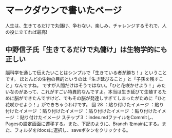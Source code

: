 # マークダウンで書いたページ
人生は、生きてるだけで丸儲け、争わない、楽しみ、チャレンジするそれで、人の役に立てれば最高!

## 中野信子氏「生きてるだけで丸儲け」は生物学的にも正しい
脳科学を通して伝えたいことはシンプルで「生きている者が勝ち！」ということです。
ほとんどの生物の目的というのは「生き延びること」と「子孫を残すこと」なんですね。
ですが人間だけはそうではない。「ひと花咲かせよう！」みたいなのがあって、これがすごい特異的なんですよ。本当は生き延びて生殖するために脳ができたんですけど、でもその脳が発達しすぎてしまったがために「ひと花咲かせよう！」ができちゃうわけです。
図 28 ：貼り付けたイメージ ：貼り付けたイメージ ：貼り付けたイメージ ：貼り付けたイメージ ：貼り付けたイメージ ：貼り付けたイメージ
ステップ３：index.mdファイルをCommitし、Pagesの設定画面に遷移する。また、下記のように、Branch をmainにする。また、フォルダを/docsに選択し、saveボタンをクリックする。
